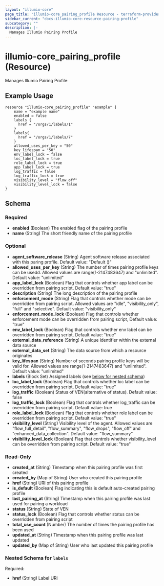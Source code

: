 ```yaml
---
layout: "illumio-core"
page_title: "illumio-core_pairing_profile Resource - terraform-provider-illumio-core"
sidebar_current: "docs-illumio-core-resource-pairing-profile"
subcategory: ""
description: |-
  Manages Illumio Pairing Profile
---
```


# illumio-core_pairing_profile (Resource)

Manages Illumio Pairing Profile

Example Usage
------------

```hcl
resource "illumio-core_pairing_profile" "example" {
    name = "example name"
    enabled = false
    labels {
      href = "/orgs/1/labels/1"
    }
    labels{
      href = "/orgs/1/labels/7"
    }
    allowed_uses_per_key = "50"
    key_lifespan = "50"
    env_label_lock = false
    loc_label_lock = true
    role_label_lock = true
    app_label_lock = true
    log_traffic = false
    log_traffic_lock = true
    visibility_level = "flow_off"
    visibility_level_lock = false 
}

```
## Schema

### Required

- **enabled** (Boolean) The enabled flag of the pairing profile
- **name** (String) The short friendly name of the pairing profile

### Optional

- **agent_software_release** (String) Agent software release associated with this paring profile. Default value: "Default ()"
- **allowed_uses_per_key** (String) The number of times pairing profile keys can be usedd. Allowed values are range(1-2147483647) and "unlimited". Default value: "unlimited"
- **app_label_lock** (Boolean) Flag that controls whether app label can be overridden from pairing script. Default value: "true"
- **description** (String) The long description of the pairing profile
- **enforcement_mode** (String) Flag that controls whether mode can be overridden from pairing script. Allowed values are "idle", "visibility_only", "full" and "selective". Default value: "visibility_only"
- **enforcement_mode_lock** (Boolean) Flag that controls whether enforcement mode can be overridden from pairing script, Default value: "true"
- **env_label_lock** (Boolean) Flag that controls whether env label can be overridden from pairing script. Default value: "true"
- **external_data_reference** (String) A unique identifier within the external data source
- **external_data_set** (String) The data source from which a resource originates
- **key_lifespan** (String) Number of seconds pairing profile keys will be valid for. Allowed values are range(1-2147483647) and "unlimited". Default value: "unlimited"
- **labels** (Block Set) Assigned labels (see [below for nested schema](#nestedblock--labels))
- **loc_label_lock** (Boolean) Flag that controls whether loc label can be overridden from pairing script. Default value: "true"
- **log_traffic** (Boolean) Status of VEN(alternative of status). Default value: false
- **log_traffic_lock** (Boolean) Flag that controls whether log_traffic can be overridden from pairing script. Default value: true
- **role_label_lock** (Boolean) Flag that controls whether role label can be overridden from pairing script. Default value: "true"
- **visibility_level** (String) Visibility level of the agent. Allowed values are "flow_full_detail", "flow_summary", "flow_drops", "flow_off" and "enhanced_data_collection". Default value: "flow_summary"
- **visibility_level_lock** (Boolean) Flag that controls whether visibility_level can be overridden from pairing script. Default value: "true"

### Read-Only

- **created_at** (String) Timestamp when this pairing profile was first created
- **created_by** (Map of String) User who created this pairing profile
- **href** (String) URI of this pairing profile
- **is_default** (Boolean) Flag indicating this is default auto-created pairing profile
- **last_pairing_at** (String) Timestamp when this pairing profile was last used for pairing a workload
- **status** (String) State of VEN
- **status_lock** (Boolean) Flag that controls whether status can be overridden from pairing script
- **total_use_count** (Number) The number of times the pairing profile has been used
- **updated_at** (String) Timestamp when this pairing profile was last updated
- **updated_by** (Map of String) User who last updated this pairing profile

<a id="nestedblock--labels"></a>
### Nested Schema for `labels`

Required:

- **href** (String) Label URI


